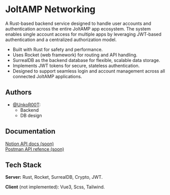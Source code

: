 
# JoltAMP Networking
A Rust-based backend service designed to handle user accounts and authentication across the entire JoltAMP app ecosystem. The system enables single account access for multiple apps by leveraging JWT-based authentication and a centralized authorization model.

- Built with Rust for safety and performance.
- Uses Rocket (web framework) for routing and API handling.
- SurrealDB as the backend database for flexible, scalable data storage.
- Implements JWT tokens for secure, stateless authentication.
- Designed to support seamless login and account management across all connected JoltAMP applications.

## Authors

- [@UnkoR00T](https://github.com/UnkoR00T):
  - Backend
  - DB design


## Documentation

[Notion API docs (soon)](https://comming.soon/) \
[Postman API refence (soon)](https://comming.soon/)
## Tech Stack
**Server:** Rust, Rocket, SurrealDB, Crypto, JWT.

**Client** (not implemented): Vue3, Scss, Tailwind.
